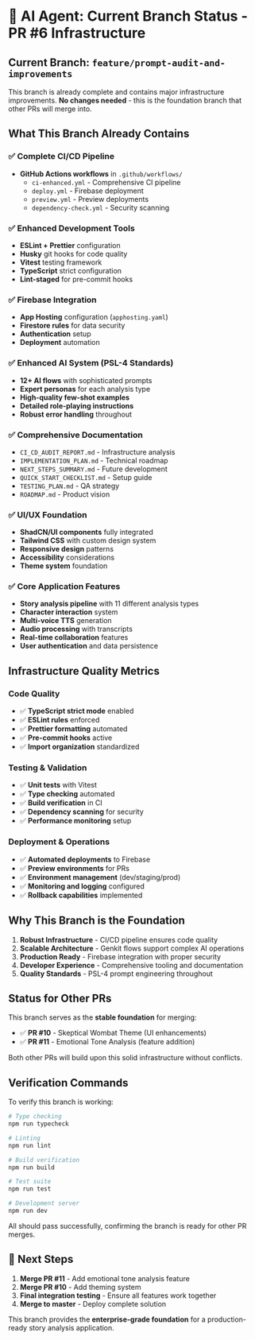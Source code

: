 # 🎯 AI Agent: Current Branch Status - PR #6 Infrastructure

## Current Branch: `feature/prompt-audit-and-improvements`

This branch is already complete and contains major infrastructure improvements. **No changes needed** - this is the foundation branch that other PRs will merge into.

## What This Branch Already Contains

### ✅ Complete CI/CD Pipeline
- **GitHub Actions workflows** in `.github/workflows/`
  - `ci-enhanced.yml` - Comprehensive CI pipeline
  - `deploy.yml` - Firebase deployment
  - `preview.yml` - Preview deployments
  - `dependency-check.yml` - Security scanning

### ✅ Enhanced Development Tools
- **ESLint + Prettier** configuration
- **Husky** git hooks for code quality
- **Vitest** testing framework
- **TypeScript** strict configuration
- **Lint-staged** for pre-commit hooks

### ✅ Firebase Integration
- **App Hosting** configuration (`apphosting.yaml`)
- **Firestore rules** for data security
- **Authentication** setup
- **Deployment** automation

### ✅ Enhanced AI System (PSL-4 Standards)
- **12+ AI flows** with sophisticated prompts
- **Expert personas** for each analysis type
- **High-quality few-shot examples**
- **Detailed role-playing instructions**
- **Robust error handling** throughout

### ✅ Comprehensive Documentation
- `CI_CD_AUDIT_REPORT.md` - Infrastructure analysis
- `IMPLEMENTATION_PLAN.md` - Technical roadmap
- `NEXT_STEPS_SUMMARY.md` - Future development
- `QUICK_START_CHECKLIST.md` - Setup guide
- `TESTING_PLAN.md` - QA strategy
- `ROADMAP.md` - Product vision

### ✅ UI/UX Foundation
- **ShadCN/UI components** fully integrated
- **Tailwind CSS** with custom design system
- **Responsive design** patterns
- **Accessibility** considerations
- **Theme system** foundation

### ✅ Core Application Features
- **Story analysis pipeline** with 11 different analysis types
- **Character interaction** system
- **Multi-voice TTS** generation
- **Audio processing** with transcripts
- **Real-time collaboration** features
- **User authentication** and data persistence

## Infrastructure Quality Metrics

### Code Quality
- ✅ **TypeScript strict mode** enabled
- ✅ **ESLint rules** enforced
- ✅ **Prettier formatting** automated
- ✅ **Pre-commit hooks** active
- ✅ **Import organization** standardized

### Testing & Validation
- ✅ **Unit tests** with Vitest
- ✅ **Type checking** automated
- ✅ **Build verification** in CI
- ✅ **Dependency scanning** for security
- ✅ **Performance monitoring** setup

### Deployment & Operations
- ✅ **Automated deployments** to Firebase
- ✅ **Preview environments** for PRs
- ✅ **Environment management** (dev/staging/prod)
- ✅ **Monitoring and logging** configured
- ✅ **Rollback capabilities** implemented

## Why This Branch is the Foundation

1. **Robust Infrastructure** - CI/CD pipeline ensures code quality
2. **Scalable Architecture** - Genkit flows support complex AI operations
3. **Production Ready** - Firebase integration with proper security
4. **Developer Experience** - Comprehensive tooling and documentation
5. **Quality Standards** - PSL-4 prompt engineering throughout

## Status for Other PRs

This branch serves as the **stable foundation** for merging:
- ✅ **PR #10** - Skeptical Wombat Theme (UI enhancements)
- ✅ **PR #11** - Emotional Tone Analysis (feature addition)

Both other PRs will build upon this solid infrastructure without conflicts.

## Verification Commands

To verify this branch is working:

```bash
# Type checking
npm run typecheck

# Linting
npm run lint

# Build verification
npm run build

# Test suite
npm run test

# Development server
npm run dev
```

All should pass successfully, confirming the branch is ready for other PR merges.

## 🎯 Next Steps

1. **Merge PR #11** - Add emotional tone analysis feature
2. **Merge PR #10** - Add theming system
3. **Final integration testing** - Ensure all features work together
4. **Merge to master** - Deploy complete solution

This branch provides the **enterprise-grade foundation** for a production-ready story analysis application.
